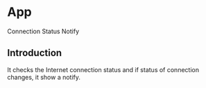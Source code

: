 App
===

Connection Status Notify

## Introduction

It checks the Internet connection status and if status of connection changes, it show a notify.